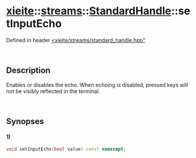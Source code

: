 # [xieite](../../../../../xieite.md)\:\:[streams](../../../../../streams.md)\:\:[StandardHandle](../../../standard_handle.md)\:\:setInputEcho
Defined in header [<xieite/streams/standard_handle.hpp"](../../../../../../include/xieite/streams/standard_handle.hpp)

&nbsp;

## Description
Enables or disables the echo. When echoing is disabled, pressed keys will not be visibly reflected in the terminal.

&nbsp;

## Synopses
#### 1)
```cpp
void setInputEcho(bool value) const noexcept;
```
